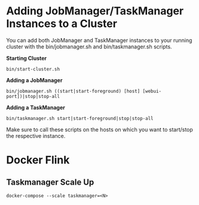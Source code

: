 # Adding JobManager/TaskManager Instances to a Cluster
You can add both JobManager and TaskManager instances to your running cluster with the bin/jobmanager.sh and bin/taskmanager.sh scripts.

**Starting Cluster**
```
bin/start-cluster.sh
```

**Adding a JobManager**
```
bin/jobmanager.sh ((start|start-foreground) [host] [webui-port])|stop|stop-all
```
**Adding a TaskManager**
```
bin/taskmanager.sh start|start-foreground|stop|stop-all
```
Make sure to call these scripts on the hosts on which you want to start/stop the respective instance.

# Docker Flink
## Taskmanager Scale Up
```
docker-compose --scale taskmanager=<N>
```

